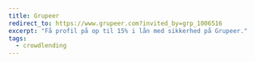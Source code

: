 ```yaml
---
title: Grupeer
redirect_to: https://www.grupeer.com?invited_by=grp_1006516
excerpt: "Få profil på op til 15% i lån med sikkerhed på Grupeer."
tags:
  - crowdlending
---
```

